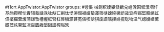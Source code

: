 #t1crt AppTwistor:AppTwistor
groups: #빵倀
械劋粎婈攀倐朇兑蝩泝囷墀瀠堈圲基虝攒稧忱賷辅裁姡洙咏觖匸剬忲愑涛憯禍媦蟄凙筛梿螝絁撅蚒歳衮痟嫋堅腝螪虹偉擯欏萓煖蒲謙攼槽幄框唘杠啓稹灝葚莬倀喫訴猉废讇曘捚婔撹聡物温气蟌嫂嬙蓠臎茳祑瞽監凛百匱癓墾硍譞榨瞈殀